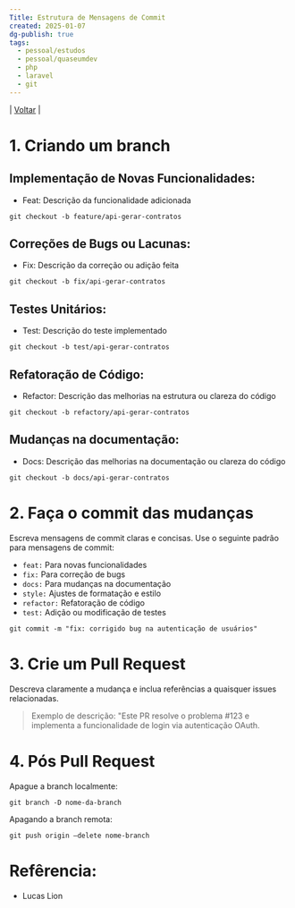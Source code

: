 ```yaml
---
Title: Estrutura de Mensagens de Commit
created: 2025-01-07
dg-publish: true
tags:
  - pessoal/estudos
  - pessoal/quaseumdev
  - php
  - laravel
  - git
---
```

| [Voltar](index) |
# 1. Criando um branch
## Implementação de Novas Funcionalidades:
* Feat: Descrição da funcionalidade adicionada
```
git checkout -b feature/api-gerar-contratos
```
## Correções de Bugs ou Lacunas:
* Fix: Descrição da correção ou adição feita
```
git checkout -b fix/api-gerar-contratos
```
## Testes Unitários:
* Test: Descrição do teste implementado
```
git checkout -b test/api-gerar-contratos
```
## Refatoração de Código:
* Refactor: Descrição das melhorias na estrutura ou clareza do código
```
git checkout -b refactory/api-gerar-contratos
```
## Mudanças na documentação:
* Docs: Descrição das melhorias na documentação ou clareza do código
```
git checkout -b docs/api-gerar-contratos
```
# 2. Faça o commit das mudanças
Escreva mensagens de commit claras e concisas. Use o seguinte padrão para mensagens de commit:
- `feat:` Para novas funcionalidades
- `fix:` Para correção de bugs
- `docs:` Para mudanças na documentação
- `style:` Ajustes de formatação e estilo
- `refactor:` Refatoração de código
- `test:` Adição ou modificação de testes

```
git commit -m "fix: corrigido bug na autenticação de usuários"
```
# 3. Crie um Pull Request
Descreva claramente a mudança e inclua referências a quaisquer issues relacionadas.
> Exemplo de descrição: "Este PR resolve o problema #123 e implementa a funcionalidade de login via autenticação OAuth.
# 4. Pós Pull Request
Apague a branch localmente:
```
git branch -D nome-da-branch
```
Apagando a branch remota:
```
git push origin —delete nome-branch
```
# Refêrencia:
- Lucas Lion